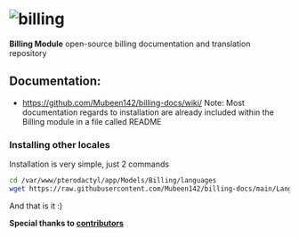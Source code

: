 # ![billing](https://i.imgur.com/bIVW868.png)
**Billing Module** open-source billing documentation and translation repository
## Documentation:
* https://github.com/Mubeen142/billing-docs/wiki/
Note: Most documentation regards to installation are already included within the Billing module in a file called README

### Installing other locales
Installation is very simple, just 2 commands
```sh
cd /var/www/pterodactyl/app/Models/Billing/languages
wget https://raw.githubusercontent.com/Mubeen142/billing-docs/main/Languages/<LOCALE CODE (e.g. us, nl, pl)>.php
```
And that is it :)

**Special thanks to [contributors](https://github.com/Mubeen142/billing-docs/graphs/contributors)**